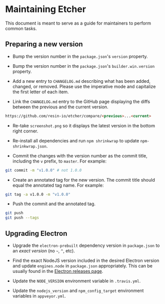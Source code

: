 Maintaining Etcher
==================

This document is meant to serve as a guide for maintainers to perform common
tasks.

Preparing a new version
-----------------------

- Bump the version number in the `package.json`'s `version` property.

- Bump the version number in the `package.json`'s `builder.win.version`
property.

- Add a new entry to `CHANGELOG.md` describing what has been added, changed, or
removed. Please use the imperative mode and capitalize the first letter of
each item.

- Link the `CHANGELOG.md` entry to the GitHub page displaying the diffs between
the previous and the current version.

```markdown
https://github.com/resin-io/etcher/compare/<previous>...<current>
```

- Re-take `screenshot.png` so it displays the latest version in the bottom
right corner.

- Re-install all dependencies and run `npm shrinkwrap` to update
`npm-shrinkwrap.json`.

- Commit the changes with the version number as the commit title, including the
`v` prefix, to `master`. For example:

```sh
git commit -m "v1.0.0" # not 1.0.0
```

- Create an annotated tag for the new version. The commit title should equal
the annotated tag name. For example:

```sh
git tag -a v1.0.0 -m "v1.0.0"
```

- Push the commit and the annotated tag.

```sh
git push
git push --tags
```

Upgrading Electron
------------------

- Upgrade the `electron-prebuilt` dependency version in `package.json` to an
*exact version* (no `~`, `^`, etc).

- Find the exact NodeJS version included in the desired Electron version and
update `engines.node` in `package.json` appropriately. This can be usually
found in the [Electron releases page][electron-releases].

- Update the `NODE_VERSION` environment variable in `.travis.yml`.

- Update the `nodejs_version` and `npm_config_target` environment variables in
`appveyor.yml`.

[electron-releases]: https://github.com/electron/electron/releases
